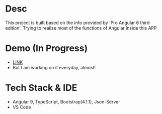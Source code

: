 # Desc 

This project is built based on the info provided by 'Pro Angular 6 third edition'. Trying to realize most of the functions of Angular inside this APP

# Demo (In Progress)

- [LINK](https://puddlejumper26.github.io/sportstore/)
- But I am working on it everyday, almost!

# Tech Stack & IDE
- Angular 9, TypeScript, Bootstrap(4.1.1), Json-Server  
- VS Code
